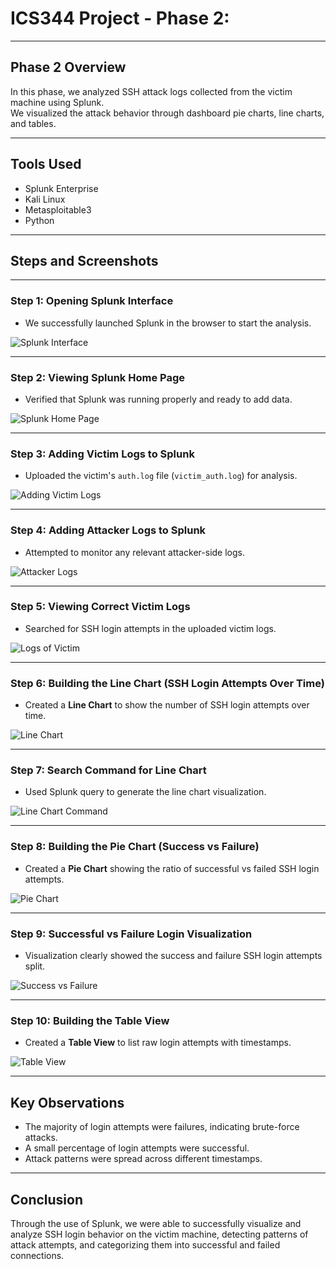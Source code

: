 # ICS344 Project - Phase 2:
---

## Phase 2 Overview

In this phase, we analyzed SSH attack logs collected from the victim machine using Splunk.  
We visualized the attack behavior through dashboard pie charts, line charts, and tables.

---

## Tools Used

- Splunk Enterprise
- Kali Linux
- Metasploitable3
- Python 

---

## Steps and Screenshots

---

### Step 1: Opening Splunk Interface

- We successfully launched Splunk in the browser to start the analysis.

![Splunk Interface](phase%20splunk%20interface%201.PNG)

---

### Step 2: Viewing Splunk Home Page

- Verified that Splunk was running properly and ready to add data.

![Splunk Home Page](phase%202%20splunk%20home%20page%202.PNG)

---

### Step 3: Adding Victim Logs to Splunk

- Uploaded the victim's `auth.log` file (`victim_auth.log`) for analysis.

![Adding Victim Logs](phase%202%20adding%20victim%204.PNG)

---

### Step 4: Adding Attacker Logs to Splunk

- Attempted to monitor any relevant attacker-side logs.

![Attacker Logs](phase%202%20attacker%20logs%203.PNG)

---

### Step 5: Viewing Correct Victim Logs

- Searched for SSH login attempts in the uploaded victim logs.

![Logs of Victim](phase%202%20logs%20of%20victim%20correct%205.PNG)

---

### Step 6: Building the Line Chart (SSH Login Attempts Over Time)

- Created a **Line Chart** to show the number of SSH login attempts over time.

![Line Chart](phase%202%20line%20chart%207.PNG)

---

### Step 7: Search Command for Line Chart

- Used Splunk query to generate the line chart visualization.

![Line Chart Command](phase%202%20linechart%20command%208.PNG)

---

### Step 8: Building the Pie Chart (Success vs Failure)

- Created a **Pie Chart** showing the ratio of successful vs failed SSH login attempts.

![Pie Chart](phase%202%20pie%20hcart%20command%209.PNG)

---

### Step 9: Successful vs Failure Login Visualization

- Visualization clearly showed the success and failure SSH login attempts split.

![Success vs Failure](phase%202%20successful%20vs%20faileure%20....PNG)

---

### Step 10: Building the Table View

- Created a **Table View** to list raw login attempts with timestamps.

![Table View](phase%202%20table%20view%2010.PNG)

---


## Key Observations

- The majority of login attempts were failures, indicating brute-force attacks.
- A small percentage of login attempts were successful.
- Attack patterns were spread across different timestamps.

---

## Conclusion

Through the use of Splunk, we were able to successfully visualize and analyze SSH login behavior on the victim machine, detecting patterns of attack attempts, and categorizing them into successful and failed connections.

